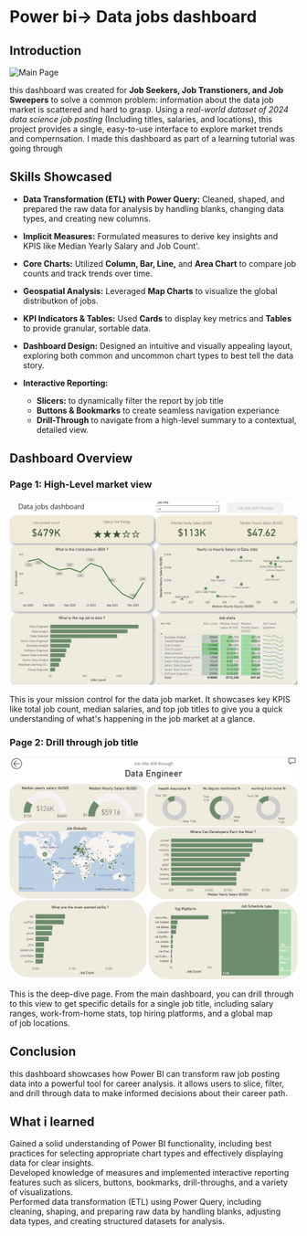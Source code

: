 # Power bi-> Data jobs dashboard

## Introduction  

![Main Page](images/Data%20jobs%20Dashboard%20GIF%204.gif)

this dashboard was created for **Job Seekers, Job Transtioners, and Job Sweepers** to solve a common problem: information about the data job market is scattered and hard to grasp. Using a *real-world dataset of 2024 data science job posting* (Including titles, salaries, and locations), this project provides a single, easy-to-use interface to explore market trends and compernsation.
I made this dashboard as part of a learning tutorial was going through   

## Skills Showcased
- **Data Transformation (ETL) with Power Query:** Cleaned, shaped, and prepared the raw data for analysis by handling blanks, changing data types, and creating 
new columns.  
- **Implicit Measures:** Formulated measures to derive key insights and KPIS like Median Yearly Salary and Job Count'. 
- **Core Charts:** Utilized **Column, Bar, Line,** and **Area Chart** to compare job counts and track trends over time. 
- **Geospatial Analysis:** Leveraged **Map Charts** to visualize the global distributkon of jobs. 
- **KPI Indicators & Tables:** Used **Cards** to display key metrics and **Tables** to provide granular, sortable data. 
- **Dashboard Design:** Designed an intuitive and visually appealing layout, exploring both common and uncommon chart types to best tell the data story. 

- **Interactive Reporting:**
  - **Slicers:** to dynamically filter the report by job title
  - **Buttons & Bookmarks** to create seamless navigation experiance
  - **Drill-Through** to navigate from a high-level summary to a contextual, detailed view.

## Dashboard Overview
### Page 1: High-Level market view

![Main Page](images/Main%20page.png)

This is your mission control for the data job market. It showcases key KPIS like total job count, median salaries, and top job titles to give you a quick understanding of what's happening in the job market at a glance.

### Page 2: Drill through job title

![Drill through page](images/Drill%20Through%20page%203.png)

This is the deep-dive page. From the main dashboard, you can drill through to this view to get specific details for a single job title, including salary ranges, work-from-home stats, top hiring platforms, and a global map of job locations.

## Conclusion

this dashboard showcases how Power BI can transform raw job posting data into a powerful tool for career analysis. it allows users to slice, filter, and drill through data to make informed decisions about their career path.

## What i learned

Gained a solid understanding of Power BI functionality, including best practices for selecting appropriate chart types and effectively displaying data for clear insights.  
Developed knowledge of measures and implemented interactive reporting features such as slicers, buttons, bookmarks, drill-throughs, and a variety of visualizations.  
Performed data transformation (ETL) using Power Query, including cleaning, shaping, and preparing raw data by handling blanks, adjusting data types, and creating structured datasets for analysis.  

